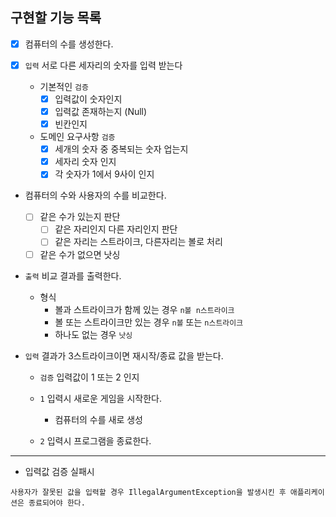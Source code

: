 ## 구현할 기능 목록

- [x] 컴퓨터의 수를 생성한다.

- [x] `입력` 서로 다른 세자리의 숫자를 입력 받는다
    - 기본적인 `검증`
        - [x] 입력값이 숫자인지
        - [x] 입력값 존재하는지 (Null)
        - [x] 빈칸인지
    - 도메인 요구사항 `검증`
        - [x] 세개의 숫자 중 중복되는 숫자 업는지
        - [x] 세자리 숫자 인지
        - [x] 각 숫자가 1에서 9사이 인지

- 컴퓨터의 수와 사용자의 수를 비교한다.
    - [ ] 같은 수가 있는지 판단
        - [ ] 같은 자리인지 다른 자리인지 판단
        - [ ] 같은 자리는 스트라이크, 다른자리는 볼로 처리
    - [ ] 같은 수가 없으면 낫싱

- `출력` 비교 결과를 출력한다.
    - 형식
        - 볼과 스트라이크가 함께 있는 경우 `n볼 n스트라이크`
        - 볼 또는 스트라이크만 있는 경우 `n볼` 또는 `n스트라이크`
        - 하나도 없는 경우 `낫싱`

- `입력` 결과가 3스트라이크이면 재시작/종료 값을 받는다.
    - `검증` 입력값이 1 또는 2 인지

    - `1` 입력시 새로운 게임을 시작한다.
        - 컴퓨터의 수를 새로 생성

    - `2` 입력시 프로그램을 종료한다.

---

- 입력값 검증 실패시

```
사용자가 잘못된 값을 입력할 경우 IllegalArgumentException을 발생시킨 후 애플리케이션은 종료되어야 한다.
```